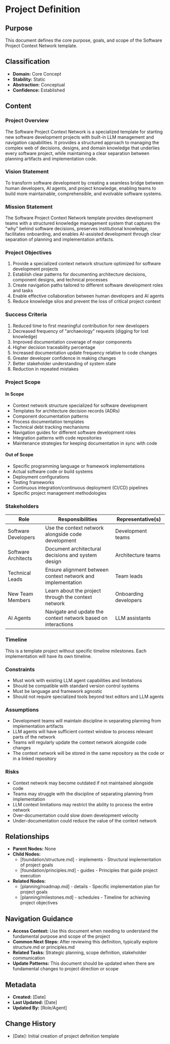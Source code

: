 # Project Definition

## Purpose
This document defines the core purpose, goals, and scope of the Software Project Context Network template.

## Classification
- **Domain:** Core Concept
- **Stability:** Static
- **Abstraction:** Conceptual
- **Confidence:** Established

## Content

### Project Overview

The Software Project Context Network is a specialized template for starting new software development projects with built-in LLM management and navigation capabilities. It provides a structured approach to managing the complex web of decisions, designs, and domain knowledge that underlies every software project, while maintaining a clear separation between planning artifacts and implementation code.

### Vision Statement

To transform software development by creating a seamless bridge between human developers, AI agents, and project knowledge, enabling teams to build more maintainable, comprehensible, and evolvable software systems.

### Mission Statement

The Software Project Context Network template provides development teams with a structured knowledge management system that captures the "why" behind software decisions, preserves institutional knowledge, facilitates onboarding, and enables AI-assisted development through clear separation of planning and implementation artifacts.

### Project Objectives

1. Provide a specialized context network structure optimized for software development projects
2. Establish clear patterns for documenting architecture decisions, component designs, and technical processes
3. Create navigation paths tailored to different software development roles and tasks
4. Enable effective collaboration between human developers and AI agents
5. Reduce knowledge silos and prevent the loss of critical project context

### Success Criteria

1. Reduced time to first meaningful contribution for new developers
2. Decreased frequency of "archaeology" requests (digging for lost knowledge)
3. Improved documentation coverage of major components
4. Higher decision traceability percentage
5. Increased documentation update frequency relative to code changes
6. Greater developer confidence in making changes
7. Better stakeholder understanding of system state
8. Reduction in repeated mistakes

### Project Scope

#### In Scope

- Context network structure specialized for software development
- Templates for architecture decision records (ADRs)
- Component documentation patterns
- Process documentation templates
- Technical debt tracking mechanisms
- Navigation guides for different software development roles
- Integration patterns with code repositories
- Maintenance strategies for keeping documentation in sync with code

#### Out of Scope

- Specific programming language or framework implementations
- Actual software code or build systems
- Deployment configurations
- Testing frameworks
- Continuous integration/continuous deployment (CI/CD) pipelines
- Specific project management methodologies

### Stakeholders

| Role | Responsibilities | Representative(s) |
|------|-----------------|-------------------|
| Software Developers | Use the context network alongside code development | Development teams |
| Software Architects | Document architectural decisions and system design | Architecture teams |
| Technical Leads | Ensure alignment between context network and implementation | Team leads |
| New Team Members | Learn about the project through the context network | Onboarding developers |
| AI Agents | Navigate and update the context network based on interactions | LLM assistants |

### Timeline

This is a template project without specific timeline milestones. Each implementation will have its own timeline.

### Constraints

- Must work with existing LLM agent capabilities and limitations
- Should be compatible with standard version control systems
- Must be language and framework agnostic
- Should not require specialized tools beyond text editors and LLM agents

### Assumptions

- Development teams will maintain discipline in separating planning from implementation artifacts
- LLM agents will have sufficient context window to process relevant parts of the network
- Teams will regularly update the context network alongside code changes
- The context network will be stored in the same repository as the code or in a linked repository

### Risks

- Context network may become outdated if not maintained alongside code
- Teams may struggle with the discipline of separating planning from implementation
- LLM context limitations may restrict the ability to process the entire network
- Over-documentation could slow down development velocity
- Under-documentation could reduce the value of the context network

## Relationships
- **Parent Nodes:** None
- **Child Nodes:** 
  - [foundation/structure.md] - implements - Structural implementation of project goals
  - [foundation/principles.md] - guides - Principles that guide project execution
- **Related Nodes:** 
  - [planning/roadmap.md] - details - Specific implementation plan for project goals
  - [planning/milestones.md] - schedules - Timeline for achieving project objectives

## Navigation Guidance
- **Access Context:** Use this document when needing to understand the fundamental purpose and scope of the project
- **Common Next Steps:** After reviewing this definition, typically explore structure.md or principles.md
- **Related Tasks:** Strategic planning, scope definition, stakeholder communication
- **Update Patterns:** This document should be updated when there are fundamental changes to project direction or scope

## Metadata
- **Created:** [Date]
- **Last Updated:** [Date]
- **Updated By:** [Role/Agent]

## Change History
- [Date]: Initial creation of project definition template
